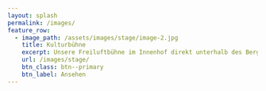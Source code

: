 ```yaml
---
layout: splash
permalink: /images/
feature_row:
  - image_path: /assets/images/stage/image-2.jpg
    title: Kulturbühne
    excerpt: Unsere Freiluftbühne im Innenhof direkt unterhalb des Bergwerks
    url: /images/stage/
    btn_class: btn--primary
    btn_label: Ansehen
---
```

